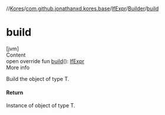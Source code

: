 //[Kores](../../../index.md)/[com.github.jonathanxd.kores.base](../../index.md)/[IfExpr](../index.md)/[Builder](index.md)/[build](build.md)



# build  
[jvm]  
Content  
open override fun [build](build.md)(): [IfExpr](../index.md)  
More info  


Build the object of type T.



#### Return  


Instance of object of type T.

  




